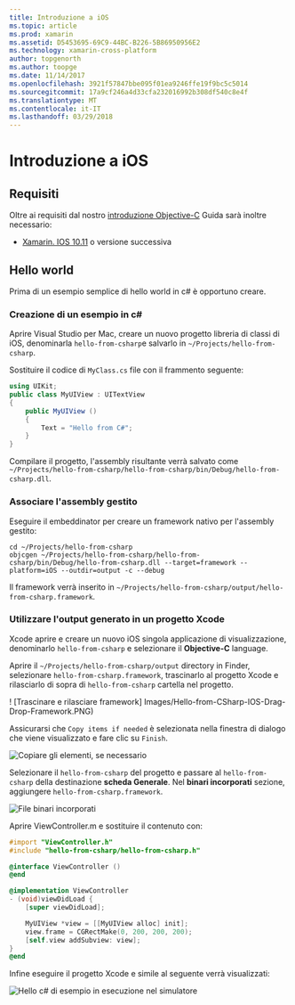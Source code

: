```yaml
---
title: Introduzione a iOS
ms.topic: article
ms.prod: xamarin
ms.assetid: D5453695-69C9-44BC-B226-5B86950956E2
ms.technology: xamarin-cross-platform
author: topgenorth
ms.author: toopge
ms.date: 11/14/2017
ms.openlocfilehash: 3921f57847bbe095f01ea9246ffe19f9bc5c5014
ms.sourcegitcommit: 17a9cf246a4d33cfa232016992b308df540c8e4f
ms.translationtype: MT
ms.contentlocale: it-IT
ms.lasthandoff: 03/29/2018
---
```

# <a name="getting-started-with-ios"></a>Introduzione a iOS


## <a name="requirements"></a>Requisiti

Oltre ai requisiti dal nostro [introduzione Objective-C](~/tools/dotnet-embedding/get-started/objective-c/index.md) Guida sarà inoltre necessario:

* [Xamarin. IOS 10.11](https://www.visualstudio.com/xamarin/) o versione successiva

## <a name="hello-world"></a>Hello world

Prima di un esempio semplice di hello world in c# è opportuno creare.

### <a name="create-c-sample"></a>Creazione di un esempio in c#

Aprire Visual Studio per Mac, creare un nuovo progetto libreria di classi di iOS, denominarla `hello-from-csharp`e salvarlo in `~/Projects/hello-from-csharp`.

Sostituire il codice di `MyClass.cs` file con il frammento seguente:

```csharp
using UIKit;
public class MyUIView : UITextView
{
    public MyUIView ()
    {
        Text = "Hello from C#";
    }
}
```

Compilare il progetto, l'assembly risultante verrà salvato come `~/Projects/hello-from-csharp/hello-from-csharp/bin/Debug/hello-from-csharp.dll`.

### <a name="bind-the-managed-assembly"></a>Associare l'assembly gestito

Eseguire il embeddinator per creare un framework nativo per l'assembly gestito:

```shell
cd ~/Projects/hello-from-csharp
objcgen ~/Projects/hello-from-csharp/hello-from-csharp/bin/Debug/hello-from-csharp.dll --target=framework --platform=iOS --outdir=output -c --debug
```

Il framework verrà inserito in `~/Projects/hello-from-csharp/output/hello-from-csharp.framework`.

### <a name="use-the-generated-output-in-an-xcode-project"></a>Utilizzare l'output generato in un progetto Xcode

Xcode aprire e creare un nuovo iOS singola applicazione di visualizzazione, denominarlo `hello-from-csharp` e selezionare il **Objective-C** language.

Aprire il `~/Projects/hello-from-csharp/output` directory in Finder, selezionare `hello-from-csharp.framework`, trascinarlo al progetto Xcode e rilasciarlo di sopra di `hello-from-csharp` cartella nel progetto.

! [Trascinare e rilasciare framework] Images/Hello-from-CSharp-IOS-Drag-Drop-Framework.PNG)

Assicurarsi che `Copy items if needed` è selezionata nella finestra di dialogo che viene visualizzato e fare clic su `Finish`.

![Copiare gli elementi, se necessario](ios-images/hello-from-csharp-ios-copy-items-if-needed.png)

Selezionare il `hello-from-csharp` del progetto e passare al `hello-from-csharp` della destinazione **scheda Generale**. Nel **binari incorporati** sezione, aggiungere `hello-from-csharp.framework`.

![File binari incorporati](ios-images/hello-from-csharp-ios-embedded-binaries.png)

Aprire ViewController.m e sostituire il contenuto con:

```objective-c
#import "ViewController.h"
#include "hello-from-csharp/hello-from-csharp.h"

@interface ViewController ()
@end

@implementation ViewController
- (void)viewDidLoad {
    [super viewDidLoad];

    MyUIView *view = [[MyUIView alloc] init];
    view.frame = CGRectMake(0, 200, 200, 200);
    [self.view addSubview: view];
}
@end
```

Infine eseguire il progetto Xcode e simile al seguente verrà visualizzati:

![Hello c# di esempio in esecuzione nel simulatore](ios-images/hello-from-csharp-ios.png)
